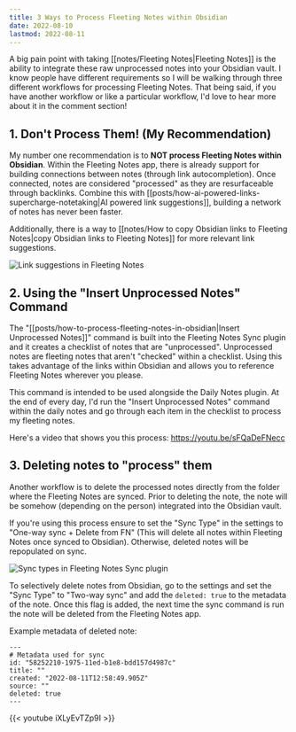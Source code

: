 ```yaml
---
title: 3 Ways to Process Fleeting Notes within Obsidian
date: 2022-08-10
lastmod: 2022-08-11
---
```

A big pain point with taking [[notes/Fleeting Notes|Fleeting Notes]] is the ability to integrate these raw unprocessed notes into your Obsidian vault. I know people have different requirements so I will be walking through three different workflows for processing Fleeting Notes. That being said, if you have another workflow or like a particular workflow, I'd love to hear more about it in the comment section!

## 1. Don't Process Them! (My Recommendation)
My number one recommendation is to **NOT process Fleeting Notes within Obsidian**. Within the Fleeting Notes app, there is already support for building connections between notes (through link autocompletion). Once connected, notes are considered "processed" as they are resurfaceable through backlinks. Combine this with [[posts/how-ai-powered-links-supercharge-notetaking|AI powered link suggestions]], building a network of notes has never been faster.

Additionally, there is a way to [[notes/How to copy Obsidian links to Fleeting Notes|copy Obsidian links to Fleeting Notes]] for more relevant link suggestions. 

![Link suggestions in Fleeting Notes](posts/img/link-suggestion-fn.png)

## 2. Using the "Insert Unprocessed Notes" Command
The "[[posts/how-to-process-fleeting-notes-in-obsidian|Insert Unprocessed Notes]]" command is built into the Fleeting Notes Sync plugin and it creates a checklist of notes that are "unprocessed". Unprocessed notes are fleeting notes that aren't "checked" within a checklist. Using this takes advantage of the links within Obsidian and allows you to reference Fleeting Notes wherever you please.

This command is intended to be used alongside the Daily Notes plugin. At the end of every day, I'd run the "Insert Unprocessed Notes" command within the daily notes and go through each item in the checklist to process my fleeting notes.

Here's a video that shows you this process: https://youtu.be/sFQaDeFNecc

## 3. Deleting notes to "process" them
Another workflow is to delete the processed notes directly from the folder where the Fleeting Notes are synced. Prior to deleting the note, the note will be somehow (depending on the person) integrated into the Obsidian vault.

If you're using this process ensure to set the "Sync Type" in the settings to "One-way sync + Delete from FN" (This will delete all notes within Fleeting Notes once synced to Obsidian). Otherwise, deleted notes will be repopulated on sync.

![Sync types in Fleeting Notes Sync plugin](posts/img/sync-types.png)

To selectively delete notes from Obsidian, go to the settings and set the "Sync Type" to "Two-way sync" and add the  `deleted: true`  to the metadata of the note. Once this flag is added, the next time the sync command is run the note will be deleted from the Fleeting Notes app.

Example metadata of deleted note:
```
---
# Metadata used for sync
id: "58252210-1975-11ed-b1e8-bdd157d4987c"
title: ""
created: "2022-08-11T12:58:49.905Z"
source: ""
deleted: true
---
```
{{< youtube iXLyEvTZp9I >}}